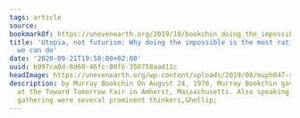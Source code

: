 ```yaml
---
tags: article
source:
bookmarkOf: https://unevenearth.org/2019/10/bookchin_doing_the_impossible/
title: 'Utopia, not futurism: Why doing the impossible is the most rational thing
  we can do'
date: '2020-09-21T19:58:00+02:00'
uuid: b997ca0d-8d60-46fc-80fb-350758aad11c
headImage: https://unevenearth.org/wp-content/uploads/2019/08/muph047-s02-b004-f01-003_crop.jpg
description: by Murray Bookchin On August 24, 1978, Murray Bookchin gave a lecture
  at the Toward Tomorrow Fair in Amherst, Massachusetts. Also speaking at that year’s
  gathering were several prominent thinkers,&hellip;
---
```


